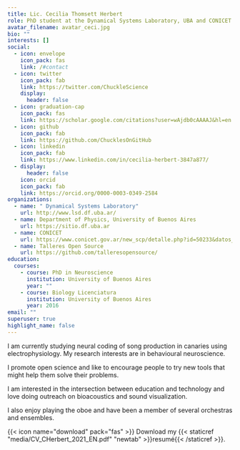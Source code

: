 ```yaml
---
title: Lic. Cecilia Thomsett Herbert
role: PhD student at the Dynamical Systems Laboratory, UBA and CONICET
avatar_filename: avatar_ceci.jpg
bio: ""
interests: []
social:
  - icon: envelope
    icon_pack: fas
    link: /#contact
  - icon: twitter
    icon_pack: fab
    link: https://twitter.com/ChuckleScience
    display:
      header: false
  - icon: graduation-cap
    icon_pack: fas
    link: https://scholar.google.com/citations?user=wAjdb0cAAAAJ&hl=en
  - icon: github
    icon_pack: fab
    link: https://github.com/ChucklesOnGitHub
  - icon: linkedin
    icon_pack: fab
    link: https://www.linkedin.com/in/cecilia-herbert-3847a877/
  - display:
      header: false
    icon: orcid
    icon_pack: fab
    link: https://orcid.org/0000-0003-0349-2584
organizations:
  - name: " Dynamical Systems Laboratory"
    url: http://www.lsd.df.uba.ar/
  - name: Department of Physics, University of Buenos Aires
    url: https://sitio.df.uba.ar
  - name: CONICET
    url: https://www.conicet.gov.ar/new_scp/detalle.php?id=50233&datos_academicos=yes
  - name: Talleres Open Source
    url: https://github.com/talleresopensource/
education:
  courses:
    - course: PhD in Neuroscience
      institution: University of Buenos Aires
      year: ""
    - course: Biology Licenciatura
      institution: University of Buenos Aires
      year: 2016
email: ""
superuser: true
highlight_name: false
---
```

I am currently studying neural coding of song production in canaries using electrophysiology. My research interests are in behavioural neuroscience. 

I promote open science and like to encourage people to try new tools that might help them solve their problems. 

I am interested in the intersection between education and technology and love doing outreach on bioacoustics and sound visualization.

I also enjoy playing the oboe and have been a member of several orchestras and ensembles.

{{< icon name="download" pack="fas" >}} Download my {{< staticref "media/CV_CHerbert_2021_EN.pdf" "newtab" >}}resumé{{< /staticref >}}.